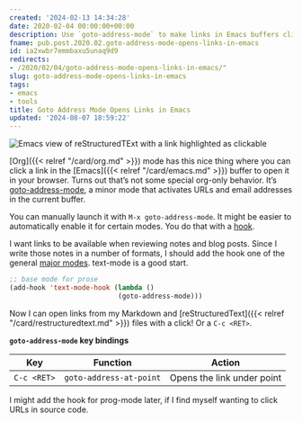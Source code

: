 ```yaml
---
created: '2024-02-13 14:34:28'
date: 2020-02-04 00:00:00+00:00
description: Use `goto-address-mode` to make links in Emacs buffers clickable
fname: pub.post.2020.02.goto-address-mode-opens-links-in-emacs
id: ia2xwbr7emmbaxu5unaq9d9
redirects:
- /2020/02/04/goto-address-mode-opens-links-in-emacs/"
slug: goto-address-mode-opens-links-in-emacs
tags:
- emacs
- tools
title: Goto Address Mode Opens Links in Emacs
updated: '2024-08-07 18:59:22'
---
```


![Emacs view of reStructuredTExt with a link highlighted as clickable](assets/img/2020/cover-2020-02-04.png)

[Org]({{< relref "/card/org.md" >}}) mode has this nice thing where you can click a link in the [Emacs]({{< relref "/card/emacs.md" >}}) buffer to open it in your browser. Turns out that’s not some special org-only behavior. It’s [goto-address-mode](https://www.gnu.org/software/emacs/manual/html_node/emacs/Goto-Address-mode.html), a minor mode that activates URLs and email addresses in the current buffer.

You can manually launch it with `M-x goto-address-mode`. It might be easier to automatically enable it for certain modes. You do that with a [hook](https://www.gnu.org/software/emacs/manual/html_node/emacs/Hooks.html).

I want links to be available when reviewing notes and blog posts. Since I write those notes in a number of formats, I should add the hook one of the general [major modes](https://www.gnu.org/software/emacs/manual/html_node/elisp/Basic-Major-Modes.html#Basic-Major-Modes). text-mode is a good start.

``` lisp
;; base mode for prose
(add-hook 'text-mode-hook (lambda ()
                           (goto-address-mode)))
```

Now I can open links from my Markdown and [reStructuredText]({{< relref "/card/restructuredtext.md" >}}) files with a click! Or a `C-c <RET>`.

**`goto-address-mode` key bindings**

| Key         | Function                | Action                     |
| ----------- | ----------------------- | -------------------------- |
| `C-c <RET>` | `goto-address-at-point` | Opens the link under point |

I might add the hook for prog-mode later, if I find myself wanting to click URLs in source code.